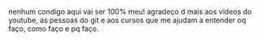 nenhum condigo aqui vai ser 100% meu! agradeço d mais aos videos do youtube, as pessoas do git e aos cursos que me ajudam a entender oq faço, como faço e pq faço.
